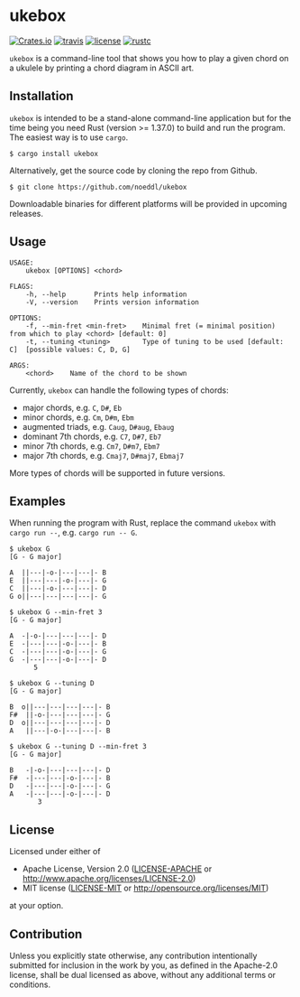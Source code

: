 # ukebox

[![Crates.io](https://img.shields.io/crates/v/ukebox)](https://crates.io/crates/ukebox)
[![travis](https://travis-ci.com/noeddl/ukebox.svg?branch=master)](https://travis-ci.com/noeddl/ukebox)
[![license](https://img.shields.io/crates/l/ukebox)](#license)
[![rustc](https://img.shields.io/badge/rustc-1.37+-lightgray.svg)](https://blog.rust-lang.org/2019/08/15/Rust-1.37.0.html)

`ukebox` is a command-line tool that shows you how to play a given chord on a ukulele by printing a chord diagram in ASCII art.

## Installation

`ukebox` is intended to be a stand-alone command-line application but for the time being you need Rust (version >= 1.37.0) to build and run the program. The easiest way is to use `cargo`.

```
$ cargo install ukebox
```

Alternatively, get the source code by cloning the repo from Github.

```
$ git clone https://github.com/noeddl/ukebox
```

Downloadable binaries for different platforms will be provided in upcoming releases.

## Usage

```
USAGE:
    ukebox [OPTIONS] <chord>

FLAGS:
    -h, --help       Prints help information
    -V, --version    Prints version information

OPTIONS:
    -f, --min-fret <min-fret>    Minimal fret (= minimal position) from which to play <chord> [default: 0]
    -t, --tuning <tuning>        Type of tuning to be used [default: C]  [possible values: C, D, G]

ARGS:
    <chord>    Name of the chord to be shown
```

Currently, `ukebox` can handle the following types of chords:

* major chords, e.g. `C`, `D#`, `Eb`
* minor chords, e.g. `Cm`, `D#m`, `Ebm`
* augmented triads, e.g. `Caug`, `D#aug`, `Ebaug`
* dominant 7th chords, e.g. `C7`, `D#7`, `Eb7`
* minor 7th chords, e.g. `Cm7`, `D#m7`, `Ebm7`
* major 7th chords, e.g. `Cmaj7`, `D#maj7`, `Ebmaj7`

More types of chords will be supported in future versions.

## Examples

When running the program with Rust, replace the command `ukebox` with `cargo run --`, e.g. `cargo run -- G`.

```
$ ukebox G
[G - G major]

A  ||---|-o-|---|---|- B
E  ||---|---|-o-|---|- G
C  ||---|-o-|---|---|- D
G o||---|---|---|---|- G
```

```
$ ukebox G --min-fret 3
[G - G major]

A  -|-o-|---|---|---|- D
E  -|---|---|-o-|---|- B
C  -|---|---|-o-|---|- G
G  -|---|---|-o-|---|- D
      5
```

```
$ ukebox G --tuning D
[G - G major]

B  o||---|---|---|---|- B
F#  ||-o-|---|---|---|- G
D  o||---|---|---|---|- D
A   ||---|-o-|---|---|- B
```

```
$ ukebox G --tuning D --min-fret 3
[G - G major]

B   -|-o-|---|---|---|- D
F#  -|---|---|-o-|---|- B
D   -|---|---|-o-|---|- G
A   -|---|---|-o-|---|- D
       3
```

## License

Licensed under either of

 * Apache License, Version 2.0
   ([LICENSE-APACHE](LICENSE-APACHE) or http://www.apache.org/licenses/LICENSE-2.0)
 * MIT license
   ([LICENSE-MIT](LICENSE-MIT) or http://opensource.org/licenses/MIT)

at your option.

## Contribution

Unless you explicitly state otherwise, any contribution intentionally submitted
for inclusion in the work by you, as defined in the Apache-2.0 license, shall be
dual licensed as above, without any additional terms or conditions.
